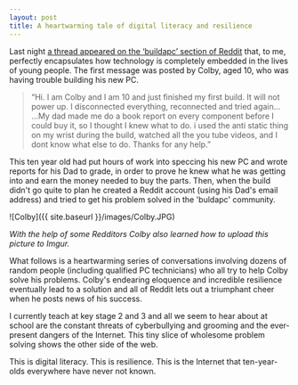 ```yaml
---
layout: post
title: A heartwarming tale of digital literacy and resilience
---
```


Last night [a thread appeared on the ‘buildapc’ section of Reddit](https://np.reddit.com/r/buildapc/comments/5zjt8e/first_time_build_will_not_power_up/) that, to me, perfectly encapsulates how technology is completely embedded in the lives of young people. The first message was posted by Colby, aged 10, who was having trouble building his new PC.

> “Hi. I am Colby and I am 10 and just finished my first build. It will not power up. I disconnected everything, reconnected and tried again... ...My dad made me do a book report on every component before I could buy it, so I thought I knew what to do. i used the anti static thing on my wrist during the build, watched all the you tube videos, and I dont know what else to do. Thanks for any help.”

This ten year old had put hours of work into speccing his new PC and wrote reports for his Dad to grade, in order to prove he knew what he was getting into and earn the money needed to buy the parts. Then, when the build didn't go quite to plan he created a Reddit account (using his Dad's email address) and tried to get his problem solved in the 'buldapc' community.

![Colby]({{ site.baseurl }}/images/Colby.JPG)

_With the help of some Redditors Colby also learned how to upload this picture to Imgur._

What follows is a heartwarming series of conversations involving dozens of random people (including qualified PC technicians) who all try to help Colby solve his problems. Colby's endearing eloquence and incredible resilience eventually lead to a solution and all of Reddit lets out a triumphant cheer when he posts news of his success.

I currently teach at key stage 2 and 3 and all we seem to hear about at school are the constant threats of cyberbullying and grooming and the ever-present dangers of the Internet. This tiny slice of wholesome problem solving shows the other side of the web.

This is digital literacy. This is resilience. This is the Internet that ten-year-olds everywhere have never not known.

